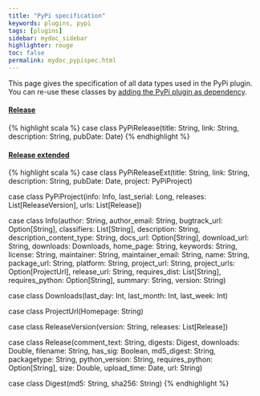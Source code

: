 ```yaml
---
title: "PyPi specification"
keywords: plugins, pypi
tags: [plugins]
sidebar: mydoc_sidebar
highlighter: rouge
toc: false
permalink: mydoc_pypispec.html
---
```


This page gives the specification of all data types used in the PyPi plugin. You can re-use these classes by [adding the PyPi plugin as dependency](/mydoc_pypi.html#installation). 
<div class="panel-group" id="accordion">
                    <div class="panel panel-default">
                        <div class="panel-heading">
                            <h4 class="panel-title">
                                <a class="noCrossRef accordion-toggle" data-toggle="collapse" data-parent="#accordion" href="#event">Release</a>
                            </h4>
                        </div>
                        <div id="event" class="panel-collapse collapse noCrossRef">
                            <div class="panel-body">
{% highlight scala %}
case class PyPiRelease(title: String,
                     link: String,
                     description: String,
                     pubDate: Date)
{% endhighlight %}
                            </div>
                        </div>
                    </div>
</div>
<!-- /.panel-group -->
<div class="panel-group" id="accordion">
                    <div class="panel panel-default">
                        <div class="panel-heading">
                            <h4 class="panel-title">
                                <a class="noCrossRef accordion-toggle" data-toggle="collapse" data-parent="#accordion" href="#ght">Release extended</a>
                            </h4>
                        </div>
                        <div id="ght" class="panel-collapse collapse noCrossRef">
                            <div class="panel-body">
{% highlight scala %}
case class PyPiReleaseExt(title: String,
                        link: String,
                        description: String,
                        pubDate: Date,
                        project: PyPiProject)

case class PyPiProject(info: Info,
                     last_serial: Long,
                     releases: List[ReleaseVersion],
                     urls: List[Release])

case class Info(author: String,
              author_email: String,
              bugtrack_url: Option[String],
              classifiers: List[String],
              description: String,
              description_content_type: String,
              docs_url: Option[String],
              download_url: String,
              downloads: Downloads,
              home_page: String,
              keywords: String,
              license: String,
              maintainer: String,
              maintainer_email: String,
              name: String,
              package_url: String,
              platform: String,
              project_url: String,
              project_urls: Option[ProjectUrl],
              release_url: String,
              requires_dist: List[String],
              requires_python: Option[String],
              summary: String,
              version: String)

case class Downloads(last_day: Int, last_month: Int, last_week: Int)

case class ProjectUrl(Homepage: String)

case class ReleaseVersion(version: String, releases: List[Release])

case class Release(comment_text: String,
                 digests: Digest,
                 downloads: Double,
                 filename: String,
                 has_sig: Boolean,
                 md5_digest: String,
                 packagetype: String,
                 python_version: String,
                 requires_python: Option[String],
                 size: Double,
                 upload_time: Date,
                 url: String)

case class Digest(md5: String, sha256: String)
{% endhighlight %}
                            </div>
                        </div>
                    </div>
</div>
<!-- /.panel-group -->